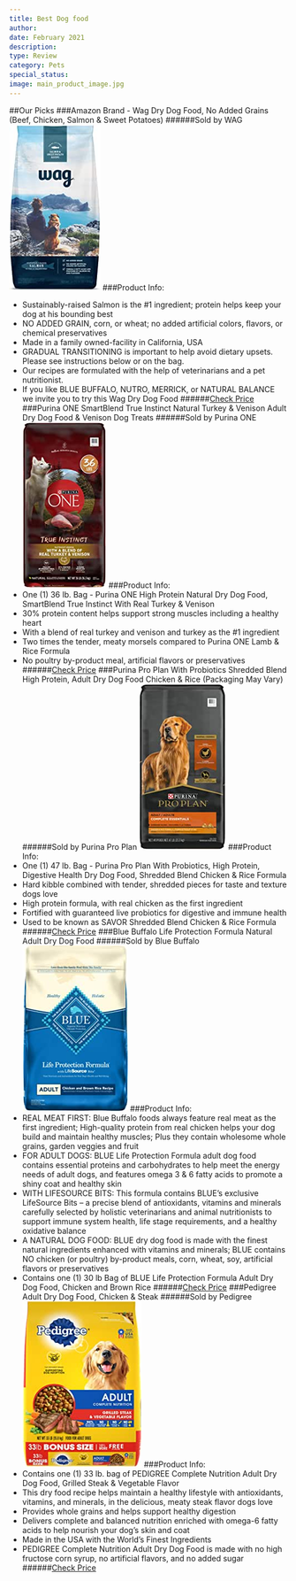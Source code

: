 ```yaml
---
title: Best Dog food
author: 
date: February 2021
description: 
type: Review
category: Pets
special_status: 
image: main_product_image.jpg
---
```

##Our Picks
###Amazon Brand - Wag Dry Dog Food, No Added Grains (Beef, Chicken, Salmon & Sweet Potatoes)
######Sold by WAG
![Amazon Brand - Wag Dry Dog Food, No Added Grains (Beef, Chicken, Salmon & Sweet Potatoes)](./AmazonBra.jpeg)
###Product Info:
- Sustainably-raised Salmon is the #1 ingredient; protein helps keep your dog at his bounding best
- NO ADDED GRAIN, corn, or wheat; no added artificial colors, flavors, or chemical preservatives
- Made in a family owned-facility in California, USA
- GRADUAL TRANSITIONING is important to help avoid dietary upsets. Please see instructions below or on the bag.
- Our recipes are formulated with the help of veterinarians and a pet nutritionist.
- If you like BLUE BUFFALO, NUTRO, MERRICK, or NATURAL BALANCE we invite you to try this Wag Dry Dog Food
######[Check Price](https://www.amazon.com/gp/slredirect/picassoRedirect.html/ref=pa_sp_atf_aps_sr_pg1_1?ie=UTF8&adId=A07854262AKXMFA8MTBH9&url=%2FWag-Salmon-Sweet-Potato-Recipe%2Fdp%2FB07QWTXQSB%2Fref%3Dsr_1_1_sspa%3Fdchild%3D1%26keywords%3Ddog%2Bfood%26qid%3D1613505914%26sr%3D8-1-spons%26psc%3D1&qualifier=1613505914&id=5154945030381597&widgetName=sp_atf)
###Purina ONE SmartBlend True Instinct Natural Turkey & Venison Adult Dry Dog Food & Venison Dog Treats
######Sold by Purina ONE
![Purina ONE SmartBlend True Instinct Natural Turkey & Venison Adult Dry Dog Food & Venison Dog Treats](./PurinaONE.jpeg)
###Product Info:
- One (1) 36 lb. Bag - Purina ONE High Protein Natural Dry Dog Food, SmartBlend True Instinct With Real Turkey & Venison
- 30% protein content helps support strong muscles including a healthy heart
- With a blend of real turkey and venison and turkey as the #1 ingredient
- Two times the tender, meaty morsels compared to Purina ONE Lamb & Rice Formula
- No poultry by-product meal, artificial flavors or preservatives
######[Check Price](https://www.amazon.com/gp/slredirect/picassoRedirect.html/ref=pa_sp_atf_aps_sr_pg1_1?ie=UTF8&adId=A08870863SOA9HUERGLQV&url=%2FPurina-Smartblend-Instinct-Natural-Venison%2Fdp%2FB01NA9TN3D%2Fref%3Dsr_1_2_sspa%3Fdchild%3D1%26keywords%3Ddog%2Bfood%26qid%3D1613505914%26sr%3D8-2-spons%26psc%3D1&qualifier=1613505914&id=5154945030381597&widgetName=sp_atf)
###Purina Pro Plan With Probiotics Shredded Blend High Protein, Adult Dry Dog Food Chicken & Rice (Packaging May Vary)
######Sold by Purina Pro Plan
![Purina Pro Plan With Probiotics Shredded Blend High Protein, Adult Dry Dog Food Chicken & Rice (Packaging May Vary)](./PurinaPro.jpeg)
###Product Info:
- One (1) 47 lb. Bag - Purina Pro Plan With Probiotics, High Protein, Digestive Health Dry Dog Food, Shredded Blend Chicken & Rice Formula
- Hard kibble combined with tender, shredded pieces for taste and texture dogs love
- High protein formula, with real chicken as the first ingredient
- Fortified with guaranteed live probiotics for digestive and immune health
- Used to be known as SAVOR Shredded Blend Chicken & Rice Formula
######[Check Price](https://www.amazon.com/gp/slredirect/picassoRedirect.html/ref=pa_sp_atf_aps_sr_pg1_1?ie=UTF8&adId=A02115851YB6ZF08EL0ZY&url=%2FPurina-Pro-Plan-Shredded-Chicken%2Fdp%2FB07116Y581%2Fref%3Dsr_1_3_sspa%3Fdchild%3D1%26keywords%3Ddog%2Bfood%26qid%3D1613505914%26sr%3D8-3-spons%26psc%3D1&qualifier=1613505914&id=5154945030381597&widgetName=sp_atf)
###Blue Buffalo Life Protection Formula Natural Adult Dry Dog Food
######Sold by Blue Buffalo
![Blue Buffalo Life Protection Formula Natural Adult Dry Dog Food](./BlueBuffa.jpeg)
###Product Info:
- REAL MEAT FIRST: Blue Buffalo foods always feature real meat as the first ingredient; High-quality protein from real chicken helps your dog build and maintain healthy muscles; Plus they contain wholesome whole grains, garden veggies and fruit
- FOR ADULT DOGS: BLUE Life Protection Formula adult dog food contains essential proteins and carbohydrates to help meet the energy needs of adult dogs, and features omega 3 & 6 fatty acids to promote a shiny coat and healthy skin
- WITH LIFESOURCE BITS: This formula contains BLUE’s exclusive LifeSource Bits – a precise blend of antioxidants, vitamins and minerals carefully selected by holistic veterinarians and animal nutritionists to support immune system health, life stage requirements, and a healthy oxidative balance
- A NATURAL DOG FOOD: BLUE dry dog food is made with the finest natural ingredients enhanced with vitamins and minerals; BLUE contains NO chicken (or poultry) by-product meals, corn, wheat, soy, artificial flavors or preservatives
- Contains one (1) 30 lb Bag of BLUE Life Protection Formula Adult Dry Dog Food, Chicken and Brown Rice
######[Check Price](https://www.amazon.com/gp/slredirect/picassoRedirect.html/ref=pa_sp_atf_aps_sr_pg1_1?ie=UTF8&adId=A1013856EWNQXF1LPCPI&url=%2FBlue-Buffalo-Protection-Formula-Adult%2Fdp%2FB0009YWKUA%2Fref%3Dsr_1_4_sspa%3Fdchild%3D1%26keywords%3Ddog%2Bfood%26qid%3D1613505914%26sr%3D8-4-spons%26psc%3D1&qualifier=1613505914&id=5154945030381597&widgetName=sp_atf)
###Pedigree Adult Dry Dog Food, Chicken & Steak
######Sold by Pedigree
![Pedigree Adult Dry Dog Food, Chicken & Steak](./PedigreeA.jpeg)
###Product Info:
- Contains one (1) 33 lb. bag of PEDIGREE Complete Nutrition Adult Dry Dog Food, Grilled Steak & Vegetable Flavor
- This dry food recipe helps maintain a healthy lifestyle with antioxidants, vitamins, and minerals, in the delicious, meaty steak flavor dogs love
- Provides whole grains and helps support healthy digestion
- Delivers complete and balanced nutrition enriched with omega-6 fatty acids to help nourish your dog’s skin and coat
- Made in the USA with the World’s Finest Ingredients
- PEDIGREE Complete Nutrition Adult Dry Dog Food is made with no high fructose corn syrup, no artificial flavors, and no added sugar
######[Check Price](https://www.amazon.com/Pedigree-Complete-Nutrition-Grilled-Vegetable/dp/B07C3VBH2C/ref=sr_1_5?dchild=1&keywords=dog+food&qid=1613505914&sr=8-5)
